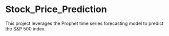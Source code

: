 # Stock_Price_Prediction
This project leverages the Prophet time series forecasting model to predict the S&amp;P 500 index.
